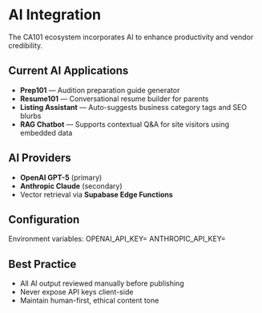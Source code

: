 # AI Integration

The CA101 ecosystem incorporates AI to enhance productivity and vendor credibility.

## Current AI Applications
- **Prep101** — Audition preparation guide generator  
- **Resume101** — Conversational resume builder for parents  
- **Listing Assistant** — Auto-suggests business category tags and SEO blurbs  
- **RAG Chatbot** — Supports contextual Q&A for site visitors using embedded data  

## AI Providers
- **OpenAI GPT-5** (primary)
- **Anthropic Claude** (secondary)
- Vector retrieval via **Supabase Edge Functions**

## Configuration
Environment variables:
OPENAI_API_KEY=
ANTHROPIC_API_KEY=

## Best Practice
- All AI output reviewed manually before publishing  
- Never expose API keys client-side  
- Maintain human-first, ethical content tone
